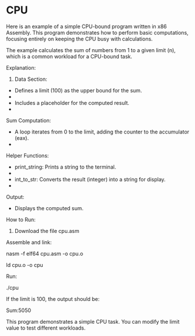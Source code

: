 # CPU
Here is an example of a simple CPU-bound program written in x86 Assembly. This program demonstrates how to perform basic computations, focusing entirely on keeping the CPU busy with calculations.

The example calculates the sum of numbers from 1 to a given limit (n), which is a common workload for a CPU-bound task.

Explanation:

1. Data Section:

 - Defines a limit (100) as the upper bound for the sum.
 - 
 - Includes a placeholder for the computed result.
 - 
Sum Computation:

 - A loop iterates from 0 to the limit, adding the counter to the accumulator (eax).
 - 
Helper Functions:

 - print_string: Prints a string to the terminal.
 - 
 - int_to_str: Converts the result (integer) into a string for display.
 - 
Output:

 - Displays the computed sum.

How to Run:

 1. Download the file cpu.asm

Assemble and link:

  nasm -f elf64 cpu.asm -o cpu.o
  
  ld cpu.o -o cpu

Run:

  ./cpu

If the limit is 100, the output should be:

  Sum:5050

This program demonstrates a simple CPU task. You can modify the limit value to test different workloads.
